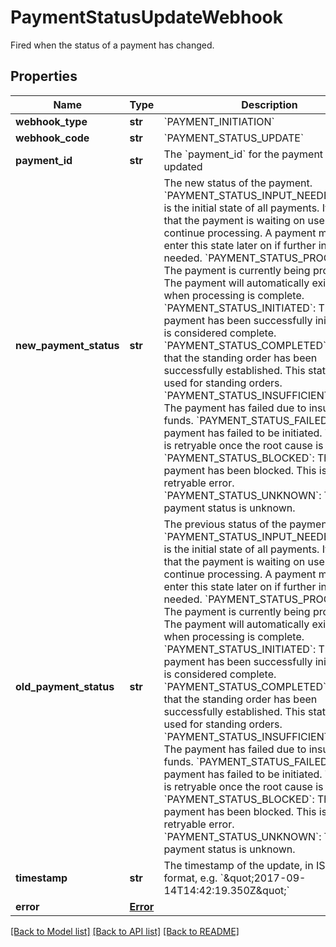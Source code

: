 # PaymentStatusUpdateWebhook

Fired when the status of a payment has changed.
## Properties
Name | Type | Description | Notes
------------ | ------------- | ------------- | -------------
**webhook_type** | **str** | &#x60;PAYMENT_INITIATION&#x60; | 
**webhook_code** | **str** | &#x60;PAYMENT_STATUS_UPDATE&#x60; | 
**payment_id** | **str** | The &#x60;payment_id&#x60; for the payment being updated | 
**new_payment_status** | **str** | The new status of the payment.  &#x60;PAYMENT_STATUS_INPUT_NEEDED&#x60;: This is the initial state of all payments. It indicates that the payment is waiting on user input to continue processing. A payment may re-enter this state later on if further input is needed.  &#x60;PAYMENT_STATUS_PROCESSING&#x60;: The payment is currently being processed. The payment will automatically exit this state when processing is complete.  &#x60;PAYMENT_STATUS_INITIATED&#x60;: The payment has been successfully initiated and is considered complete.  &#x60;PAYMENT_STATUS_COMPLETED&#x60;: Indicates that the standing order has been successfully established. This state is only used for standing orders.  &#x60;PAYMENT_STATUS_INSUFFICIENT_FUNDS&#x60;: The payment has failed due to insufficient funds.  &#x60;PAYMENT_STATUS_FAILED&#x60;: The payment has failed to be initiated. This error is retryable once the root cause is resolved.  &#x60;PAYMENT_STATUS_BLOCKED&#x60;: The payment has been blocked. This is a retryable error.  &#x60;PAYMENT_STATUS_UNKNOWN&#x60;: The payment status is unknown. | 
**old_payment_status** | **str** | The previous status of the payment.  &#x60;PAYMENT_STATUS_INPUT_NEEDED&#x60;: This is the initial state of all payments. It indicates that the payment is waiting on user input to continue processing. A payment may re-enter this state later on if further input is needed.  &#x60;PAYMENT_STATUS_PROCESSING&#x60;: The payment is currently being processed. The payment will automatically exit this state when processing is complete.  &#x60;PAYMENT_STATUS_INITIATED&#x60;: The payment has been successfully initiated and is considered complete.  &#x60;PAYMENT_STATUS_COMPLETED&#x60;: Indicates that the standing order has been successfully established. This state is only used for standing orders.  &#x60;PAYMENT_STATUS_INSUFFICIENT_FUNDS&#x60;: The payment has failed due to insufficient funds.  &#x60;PAYMENT_STATUS_FAILED&#x60;: The payment has failed to be initiated. This error is retryable once the root cause is resolved.  &#x60;PAYMENT_STATUS_BLOCKED&#x60;: The payment has been blocked. This is a retryable error.  &#x60;PAYMENT_STATUS_UNKNOWN&#x60;: The payment status is unknown. | 
**timestamp** | **str** | The timestamp of the update, in ISO 8601 format, e.g. &#x60;\&quot;2017-09-14T14:42:19.350Z\&quot;&#x60; | 
**error** | [**Error**](Error.md) |  | [optional] 

[[Back to Model list]](../README.md#documentation-for-models) [[Back to API list]](../README.md#documentation-for-api-endpoints) [[Back to README]](../README.md)


